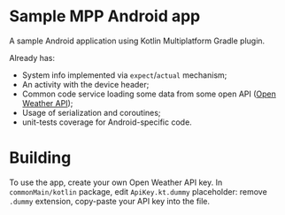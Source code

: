 # Sample MPP Android app
A sample Android application using Kotlin Multiplatform Gradle plugin. 

Already has: 
* System info implemented via `expect`/`actual` mechanism;
* An activity with the device header;
* Common code service loading some data from some open API ([Open Weather API](https://openweathermap.org/api));
* Usage of serialization and coroutines;
* unit-tests coverage for Android-specific code.

# Building
To use the app, create your own Open Weather API key.
In `commonMain/kotlin` package, edit `ApiKey.kt.dummy` placeholder: remove `.dummy` extension, copy-paste your API key into the file.
